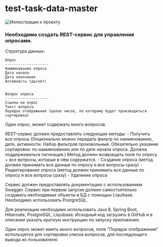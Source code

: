 # test-task-data-master
![Иллюстрация к проекту](https://sempervita.typepad.com/.a/6a00d8341c570e53ef0134828d57b2970c-600wi)
### Необходимо создать REST-сервис для управления опросами.

Структура данных:
    
    Опрос
    --------------------
    Наименование опроса
    Дата начала
    Дата окончания
    Активность (да/нет)


    Вопрос опроса
    --------------------
    Ссылка на опрос
    Текст вопроса
    Порядок отображения (целое число, по которому будет производиться сортировка)

Один опрос, может содержать много вопросов.

REST-сервис должен предоставлять следующие методы:
    - Получить все опросы (Опционально можно передать фильтр по наименованию, дате, активности. Набор фильтров произвольный. Обязательно указание сортировки: по наименованию или по дате начала опроса. Должна поддерживаться пагинация.) Метод должен возвращать поля по опросу + все вопросы, которые в нём содержатся.
    - Создание опроса (метод должен принимать все данные по опросу и все вопросы сразу)
    - Редактирование опроса (метод должен принимать все данные по опросу и все вопросы сразу)
    - Удаление опроса

Сервис должен предоставлять документацию с использованием Swagger.
Сервис при первом запуске должен самостоятельно создавать необходимые объекты в БД с помощью Liquibase.
Необходимо использовать PostgreSQL.

Для реализации необходимо использовать Java 8, Spring Boot, Hibernate, PostgreSQL, Liquibase.
Исходный код загрузить в GitHub и в описании указать краткую инструкцию по запуску приложения.

Один опрос может иметь много вопросов, поле  "Порядок отображения" используется для сортировки списка вопросов, для последующего вывода их пользователю


